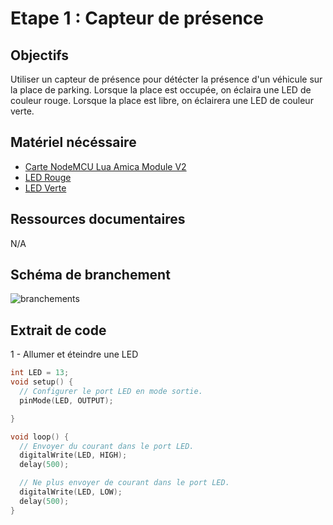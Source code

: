 # Etape 1 : Capteur de présence

## Objectifs 
Utiliser un capteur de présence pour détécter la présence d'un véhicule sur la place de parking. 
Lorsque la place est occupée, on éclaira une LED de couleur rouge. 
Lorsque la place est libre, on éclairera une LED de couleur verte. 

## Matériel nécéssaire
- [Carte NodeMCU Lua Amica Module V2](https://leony.ydayslyon.fr/consumables/284)
- [LED Rouge](https://leony.ydayslyon.fr/consumables/80)
- [LED Verte](https://leony.ydayslyon.fr/consumables/88)

## Ressources documentaires
N/A

## Schéma de branchement
![branchements](../images/Screenshot_20220830_180316.png)


## Extrait de code 
1 - Allumer et éteindre une LED
```c
int LED = 13;
void setup() {
  // Configurer le port LED en mode sortie. 
  pinMode(LED, OUTPUT);

}

void loop() {
  // Envoyer du courant dans le port LED. 
  digitalWrite(LED, HIGH);
  delay(500);

  // Ne plus envoyer de courant dans le port LED.
  digitalWrite(LED, LOW);
  delay(500);
}

```